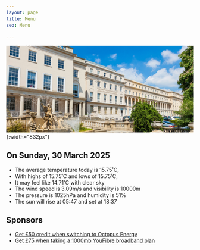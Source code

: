 ```yaml
---
layout: page
title: Menu
seo: Menu

---
```


![Logo](/images/logo.jpg){:width="832px"}

<!-- weather_marker starts -->
## On Sunday, 30 March 2025

- The average temperature today is 15.75˚C,
- With highs of 15.75˚C and lows of 15.75˚C,
- It may feel like 14.71˚C with clear sky
- The wind speed is 3.09m/s and visibility is 10000m
- The pressure is 1025hPa and humidity is 51%
- The sun will rise at 05:47 and set at 18:37

<!-- weather_marker ends -->

## Sponsors

- [Get £50 credit when switching to Octopus Energy](https://bit.ly/3oD1nnS)
- [Get £75 when taking a 1000mb YouFibre broadband plan](https://aklam.io/91zWhU?)



